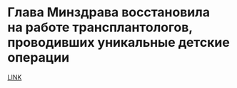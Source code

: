 # Глава Минздрава восстановила на работе трансплантологов, проводивших уникальные детские операции



[LINK](https://varlamov.ru/3682900.html)